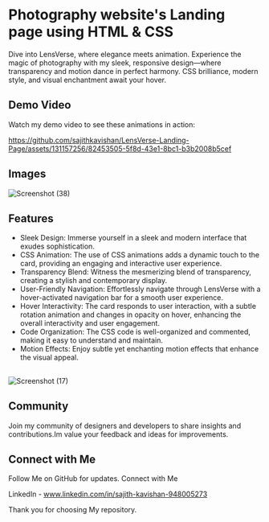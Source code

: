 # Photography website's Landing page using HTML & CSS

Dive into LensVerse, where elegance meets animation. Experience the magic of photography with my sleek, responsive design—where transparency and motion dance in perfect harmony. CSS brilliance, modern style, and visual enchantment await your hover.

## Demo Video

Watch my demo video to see these animations in action:

https://github.com/sajithkavishan/LensVerse-Landing-Page/assets/131157256/82453505-5f8d-43e1-8bc1-b3b2008b5cef

## Images

![Screenshot (38)](https://github.com/sajithkavishan/LensVerse-Landing-Page/assets/131157256/0f3a1fcc-0a3a-4edc-97aa-2378e24b6412)

## Features

- Sleek Design: Immerse yourself in a sleek and modern interface that exudes sophistication.
- CSS Animation: The use of CSS animations adds a dynamic touch to the card, providing an engaging and interactive user experience.
- Transparency Blend: Witness the mesmerizing blend of transparency, creating a stylish and contemporary display.
- User-Friendly Navigation: Effortlessly navigate through LensVerse with a hover-activated navigation bar for a smooth user experience.
- Hover Interactivity: The card responds to user interaction, with a subtle rotation animation and changes in opacity on hover, enhancing the overall interactivity and user engagement.
- Code Organization: The CSS code is well-organized and commented, making it easy to understand and maintain.
- Motion Effects: Enjoy subtle yet enchanting motion effects that enhance the visual appeal.

##

![Screenshot (17)](https://biq.cloud/wp-content/uploads/2021/03/355-html-and-CSS.gif)

## Community

Join my community of designers and developers to share insights and contributions.Im value your feedback and ideas for improvements.

## Connect with Me

Follow Me on GitHub for updates. Connect with Me

LinkedIn - www.linkedin.com/in/sajith-kavishan-948005273

Thank you for choosing My repository.
